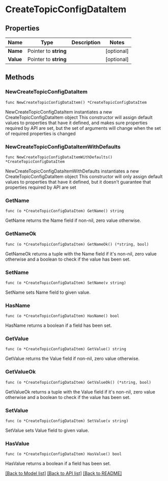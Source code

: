 # CreateTopicConfigDataItem

## Properties

Name | Type | Description | Notes
------------ | ------------- | ------------- | -------------
**Name** | Pointer to **string** |  | [optional] 
**Value** | Pointer to **string** |  | [optional] 

## Methods

### NewCreateTopicConfigDataItem

`func NewCreateTopicConfigDataItem() *CreateTopicConfigDataItem`

NewCreateTopicConfigDataItem instantiates a new CreateTopicConfigDataItem object
This constructor will assign default values to properties that have it defined,
and makes sure properties required by API are set, but the set of arguments
will change when the set of required properties is changed

### NewCreateTopicConfigDataItemWithDefaults

`func NewCreateTopicConfigDataItemWithDefaults() *CreateTopicConfigDataItem`

NewCreateTopicConfigDataItemWithDefaults instantiates a new CreateTopicConfigDataItem object
This constructor will only assign default values to properties that have it defined,
but it doesn't guarantee that properties required by API are set

### GetName

`func (o *CreateTopicConfigDataItem) GetName() string`

GetName returns the Name field if non-nil, zero value otherwise.

### GetNameOk

`func (o *CreateTopicConfigDataItem) GetNameOk() (*string, bool)`

GetNameOk returns a tuple with the Name field if it's non-nil, zero value otherwise
and a boolean to check if the value has been set.

### SetName

`func (o *CreateTopicConfigDataItem) SetName(v string)`

SetName sets Name field to given value.

### HasName

`func (o *CreateTopicConfigDataItem) HasName() bool`

HasName returns a boolean if a field has been set.

### GetValue

`func (o *CreateTopicConfigDataItem) GetValue() string`

GetValue returns the Value field if non-nil, zero value otherwise.

### GetValueOk

`func (o *CreateTopicConfigDataItem) GetValueOk() (*string, bool)`

GetValueOk returns a tuple with the Value field if it's non-nil, zero value otherwise
and a boolean to check if the value has been set.

### SetValue

`func (o *CreateTopicConfigDataItem) SetValue(v string)`

SetValue sets Value field to given value.

### HasValue

`func (o *CreateTopicConfigDataItem) HasValue() bool`

HasValue returns a boolean if a field has been set.


[[Back to Model list]](../README.md#documentation-for-models) [[Back to API list]](../README.md#documentation-for-api-endpoints) [[Back to README]](../README.md)


